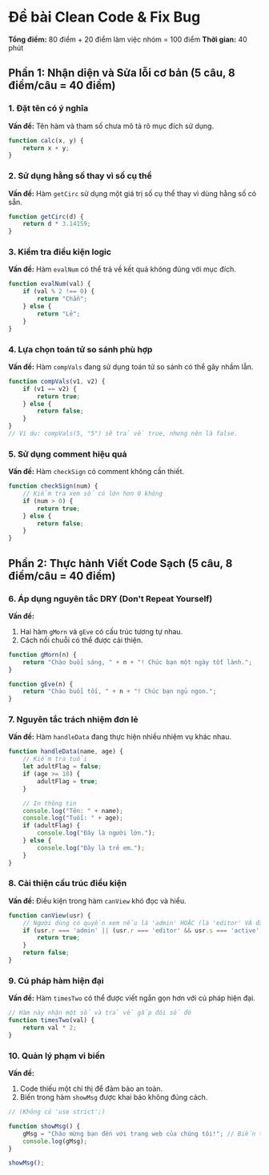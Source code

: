 # Đề bài Clean Code & Fix Bug

**Tổng điểm:** 80 điểm + 20 điểm làm việc nhóm = 100 điểm
**Thời gian:** 40 phút

## Phần 1: Nhận diện và Sửa lỗi cơ bản (5 câu, 8 điểm/câu = 40 điểm)

### 1. Đặt tên có ý nghĩa
**Vấn đề:** Tên hàm và tham số chưa mô tả rõ mục đích sử dụng.
```javascript
function calc(x, y) {
    return x + y;
}
```

### 2. Sử dụng hằng số thay vì số cụ thể
**Vấn đề:** Hàm `getCirc` sử dụng một giá trị số cụ thể thay vì dùng hằng số có sẵn.
```javascript
function getCirc(d) {
    return d * 3.14159;
}
```

### 3. Kiểm tra điều kiện logic
**Vấn đề:** Hàm `evalNum` có thể trả về kết quả không đúng với mục đích.
```javascript
function evalNum(val) {
    if (val % 2 !== 0) {
        return "Chẵn";
    } else {
        return "Lẻ";
    }
}
```

### 4. Lựa chọn toán tử so sánh phù hợp
**Vấn đề:** Hàm `compVals` đang sử dụng toán tử so sánh có thể gây nhầm lẫn.
```javascript
function compVals(v1, v2) {
    if (v1 == v2) {
        return true;
    } else {
        return false;
    }
}
// Ví dụ: compVals(5, "5") sẽ trả về true, nhưng nên là false.
```

### 5. Sử dụng comment hiệu quả
**Vấn đề:** Hàm `checkSign` có comment không cần thiết.
```javascript
function checkSign(num) {
    // Kiểm tra xem số có lớn hơn 0 không
    if (num > 0) {
        return true;
    } else {
        return false;
    }
}
```

## Phần 2: Thực hành Viết Code Sạch (5 câu, 8 điểm/câu = 40 điểm)

### 6. Áp dụng nguyên tắc DRY (Don't Repeat Yourself)
**Vấn đề:**
1. Hai hàm `gMorn` và `gEve` có cấu trúc tương tự nhau.
2. Cách nối chuỗi có thể được cải thiện.
```javascript
function gMorn(n) {
    return "Chào buổi sáng, " + n + "! Chúc bạn một ngày tốt lành.";
}

function gEve(n) {
    return "Chào buổi tối, " + n + "! Chúc bạn ngủ ngon.";
}
```

### 7. Nguyên tắc trách nhiệm đơn lẻ
**Vấn đề:** Hàm `handleData` đang thực hiện nhiều nhiệm vụ khác nhau.
```javascript
function handleData(name, age) {
    // Kiểm tra tuổi
    let adultFlag = false;
    if (age >= 18) {
        adultFlag = true;
    }

    // In thông tin
    console.log("Tên: " + name);
    console.log("Tuổi: " + age);
    if (adultFlag) {
        console.log("Đây là người lớn.");
    } else {
        console.log("Đây là trẻ em.");
    }
}
```

### 8. Cải thiện cấu trúc điều kiện
**Vấn đề:** Điều kiện trong hàm `canView` khó đọc và hiểu.
```javascript
function canView(usr) {
    // Người dùng có quyền xem nếu là 'admin' HOẶC (là 'editor' VÀ đã 'active')
    if (usr.r === 'admin' || (usr.r === 'editor' && usr.s === 'active')) {
        return true;
    }
    return false;
}
```

### 9. Cú pháp hàm hiện đại
**Vấn đề:** Hàm `timesTwo` có thể được viết ngắn gọn hơn với cú pháp hiện đại.
```javascript
// Hàm này nhận một số và trả về gấp đôi số đó
function timesTwo(val) {
    return val * 2;
}
```

### 10. Quản lý phạm vi biến
**Vấn đề:**
1. Code thiếu một chỉ thị để đảm bảo an toàn.
2. Biến trong hàm `showMsg` được khai báo không đúng cách.
```javascript
// (Không có 'use strict';)

function showMsg() {
    gMsg = "Chào mừng bạn đến với trang web của chúng tôi!"; // Biến toàn cục không khai báo
    console.log(gMsg);
}

showMsg();
```